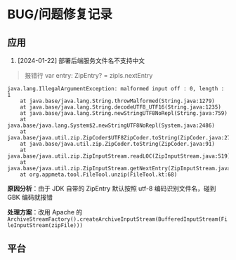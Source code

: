 # BUG/问题修复记录

## 应用

1. [2024-01-22] 部署后端服务文件名不支持中文
> 报错行 var entry: ZipEntry? = zipIs.nextEntry

```log
java.lang.IllegalArgumentException: malformed input off : 0, length : 1
	at java.base/java.lang.String.throwMalformed(String.java:1279)
	at java.base/java.lang.String.decodeUTF8_UTF16(String.java:1235)
	at java.base/java.lang.String.newStringUTF8NoRepl(String.java:759)
	at java.base/java.lang.System$2.newStringUTF8NoRepl(System.java:2486)
	at java.base/java.util.zip.ZipCoder$UTF8ZipCoder.toString(ZipCoder.java:270)
	at java.base/java.util.zip.ZipCoder.toString(ZipCoder.java:91)
	at java.base/java.util.zip.ZipInputStream.readLOC(ZipInputStream.java:519)
	at java.base/java.util.zip.ZipInputStream.getNextEntry(ZipInputStream.java:153)
	at org.appmeta.tool.FileTool.unzip(FileTool.kt:68)
```

**原因分析**：由于 JDK 自带的 ZipEntry 默认按照 utf-8 编码识别文件名，碰到 GBK 编码就报错

**处理方案**：改用 Apache 的 `ArchiveStreamFactory().createArchiveInputStream(BufferedInputStream(FileInputStream(zipFile)))`

## 平台